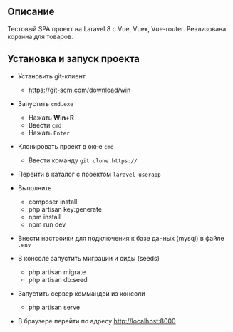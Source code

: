 ## Описание
Тестовый SPA проект на Laravel 8 с Vue, Vuex, Vue-router.
Реализована корзина для товаров.

## Установка и запуск проекта

- Установить git-клиент
	- https://git-scm.com/download/win

- Запустить `cmd.exe`
	- Нажать **Win+R**
	- Ввести `cmd`
	- Нажать `Enter`
- Клонировать проект в окне `cmd`
	- Ввести команду `git clone https://`
- Перейти в каталог с проектом `laravel-userapp`
- Выполнить
	- composer install
	- php artisan key:generate
	- npm install
	- npm run dev
- Внести настроики для подключения к базе данных (mysql) в файле `.env`
- В консоле запустить миграции и сиды (seeds)
	- php artisan migrate
	- php artisan db:seed
- Запустить сервер коммандои из консоли
	- php artisan serve
- В браузере перейти по адресу [http://localhost:8000](http://localhost:8000)
